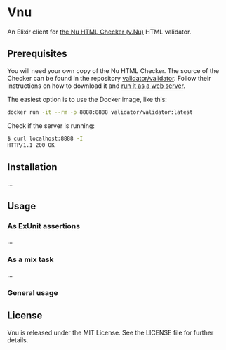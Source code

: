 # Vnu

An Elixir client for [the Nu HTML Checker (v.Nu)](https://validator.w3.org/nu/) HTML validator.

## Prerequisites

You will need your own copy of the Nu HTML Checker.
The source of the Checker can be found in the repository [validator/validator](https://github.com/validator/validator).
Follow their instructions on how to download it and [run it as a web server](https://github.com/validator/validator#standalone-web-server).

The easiest option is to use the Docker image, like this:
```bash
docker run -it --rm -p 8888:8888 validator/validator:latest
```

Check if the server is running:
```bash
$ curl localhost:8888 -I
HTTP/1.1 200 OK
```

## Installation

...

## Usage

### As ExUnit assertions

...

### As a mix task

...

### General usage

## License

Vnu is released under the MIT License. See the LICENSE file for further details.
